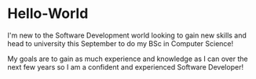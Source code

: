 # Hello-World

I'm new to the Software Development world looking to gain new skills and head to university this September to do my BSc in Computer Science!

My goals are to gain as much experience and knowledge as I can over the next few years so I am a confident and experienced Software Developer!

